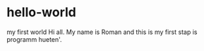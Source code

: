# hello-world
my first world
Hi all. My name is Roman and this is my first stap is programm hueten'.
